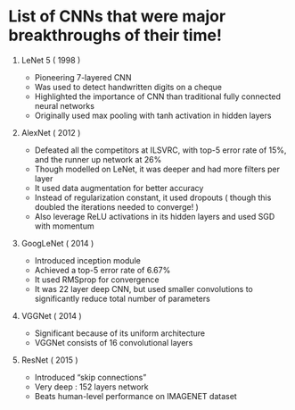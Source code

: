 # List of CNNs that were major breakthroughs of their time!

1. LeNet 5 ( 1998 )
    - Pioneering 7-layered CNN
    - Was used to detect handwritten digits on a cheque
    - Highlighted the importance of CNN than traditional fully connected neural networks
    - Originally used max pooling with tanh activation in hidden layers

2. AlexNet ( 2012 )
    - Defeated all the competitors at ILSVRC, with top-5 error rate of 15%, and the runner up network at 26%
    - Though modelled on LeNet, it was deeper and had more filters per layer
    - It used data augmentation for better accuracy
    - Instead of regularization constant, it used dropouts ( though this doubled the iterations needed to converge! )
    - Also leverage ReLU activations in its hidden layers and used SGD with momentum

3. GoogLeNet ( 2014 )
    - Introduced inception module
    - Achieved a top-5 error rate of 6.67%
    - It used RMSprop for convergence
    - It was 22 layer deep CNN, but used smaller convolutions to significantly reduce total number of parameters
    
4. VGGNet ( 2014 )
    - Significant because of its uniform architecture
    - VGGNet consists of 16 convolutional layers

5. ResNet ( 2015 )
    - Introduced “skip connections”
    - Very deep : 152 layers network
    - Beats human-level performance on IMAGENET dataset
